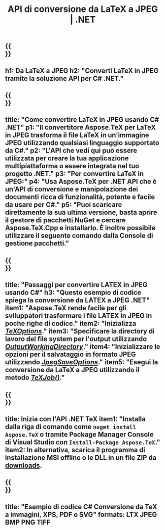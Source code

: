 ﻿---
translation: true
template: /_templates/_conversion-child-net.md
title: API di conversione da LaTeX a JPEG | .NET
description: Funzionalità di conversione da LaTeX a JPEG. Integra questa libreria .NET in sede nel tuo progetto o usa applicazioni multipiattaforma per convertire LaTeX in JPEG.
keywords: latex a jpeg api net, latex2jpeg integra c#
url: /net/conversion/latex-to-jpeg/
family: tex
platformtag: net
feature: conversion
informat: LATEX
outformat: JPEG
otherformats: BMP PNG TIFF PDF SVG XPS
---


{{<section banner>}}
---
h1: Da LaTeX a JPEG
h2: "Converti LaTeX in JPEG tramite la soluzione API per C# .NET."
---

{{<section overview>}}
---
title: "Come convertire LaTeX in JPEG usando C# .NET"
p1: "Il convertitore Aspose.TeX per LaTeX in JPEG trasforma il file LaTeX in un'immagine JPEG utilizzando qualsiasi linguaggio supportato da C#."
p2: "L'API che vedi qui può essere utilizzata per creare la tua applicazione multipiattaforma o essere integrata nel tuo progetto .NET."
p3: "Per convertire LaTeX in JPEG:"
p4: "Usa Aspose.TeX per .NET API che è un'API di conversione e manipolazione dei documenti ricca di funzionalità, potente e facile da usare per C#."
p5: "Puoi scaricare direttamente la sua ultima versione, basta aprire il gestore di pacchetti NuGet e cercare Aspose.TeX.Cpp e installarlo. È inoltre possibile utilizzare il seguente comando dalla Console di gestione pacchetti."
---

{{<section feature1>}}
---
title: "Passaggi per convertire LATEX in JPEG usando C#"
h3: "Questo esempio di codice spiega la conversione da LATEX a JPEG .NET"
item1: "Aspose.TeX rende facile per gli sviluppatori trasformare i file LATEX in JPEG in poche righe di codice."
item2: "Inizializza [*TeXOptions*](https://reference.aspose.com/tex/net/aspose.tex/texoptions/)."
item3: "Specificare la directory di lavoro del file system per l'output utilizzando [*OutputWorkingDirectory*](https://reference.aspose.com/tex/net/aspose.tex/texoptions/outputworkingdirectory/)."
item4: "Inizializzare le opzioni per il salvataggio in formato JPEG utilizzando [*JpegSaveOptions*](https://reference.aspose.com/tex/net/aspose.tex.presentation.image/jpegsaveoptions/)."
item5: "Esegui la conversione da LaTeX a JPEG utilizzando il metodo [*TeXJob()*](https://reference.aspose.com/tex/net/aspose.tex/texjob/)."
---

{{<section feature2>}}
---
title: Inizia con l'API .NET TeX
item1: "Installa dalla riga di comando come ```nuget install Aspose.TeX``` o tramite Package Manager Console di Visual Studio con ```Install-Package Aspose.TeX```."
item2: In alternativa, scarica il programma di installazione MSI offline o le DLL in un file ZIP da [downloads](https://releases.aspose.com/tex/net).
---

{{<section widget>}}
---
title: "Esempio di codice C# Conversione da TeX a immagini, XPS, PDF o SVG"
formats: LTX JPEG BMP PNG TIFF
---
